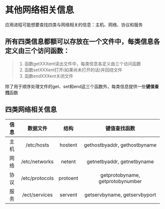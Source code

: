 # 其他网络相关信息

应用进程可能想要查找四类与网络相关的信息：主机、网络、协议和服务

## 所有四类信息都额可以存放在一个文件中，每类信息各定义由三个访问函数：

> 1. 函数getXXXent读出文件中，每类信息各定义由三个访问函数
> 2. 函数setXXXent打开(如果尚未打开的话)并回绕文件
> 3. 函数endXXXent关闭文件

除了用于顺序处理文件的get、set和end这三个函数外，每类信息提供一些**键值查找**函数

## 四类网络相关信息

|信息 | 数据文件 | 结构 | 键值查找函数 |
| :-:| :---: | :----:| :------: |
|主机 | /etc/hosts | hostent | gethostbyaddr, gethostbyname |
| 网络| /etc/networks | netent | getnetbyaddr, getnetbyname |
| 协议| /etc/protocols| protoent| getprotobyname, getprotobynumber |
|服务 | /ect/services | servent| getservbyname, getservbyport|

